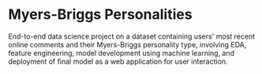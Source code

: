 # Myers-Briggs Personalities
End-to-end data science project on a dataset containing users' most recent online comments and their Myers-Briggs personality type, involving EDA, feature engineering, model development using machine learning, and deployment of final model as a web application for user interaction.

